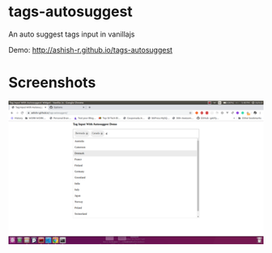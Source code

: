 # tags-autosuggest
An auto suggest tags input in vanillajs

Demo: http://ashish-r.github.io/tags-autosuggest

# Screenshots
![Autosuggest Tab Input][Autosuggest Tab Input]

[Autosuggest Tab Input]: https://github.com/ashish-r/tags-autosuggest/blob/master/screenshot.png

